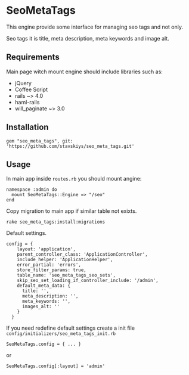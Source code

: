 # SeoMetaTags

  This engine provide some interface for managing seo tags and not only.

  Seo tags it is title, meta description, meta keywords and image alt.

## Requirements

  Main page witch mount engine should include libraries such as:

  * jQuery
  * Coffee Script
  * rails ~> 4.0
  * haml-rails
  * will_paginate ~> 3.0

## Installation

```
gem "seo_meta_tags", git: 'https://github.com/stavskiys/seo_meta_tags.git'
```

## Usage

In main app inside `routes.rb` you should mount angine:
```
namespace :admin do
  mount SeoMetaTags::Engine => "/seo"
end
```

Copy migration to main app if similar table not exixts.
```
rake seo_meta_tags:install:migrations
```

Default settings.

```
config = {
    layout: 'application',
    parent_controller_class: 'ApplicationController',
    include_helper: 'ApplicationHelper',
    error_partial: 'errors',
    store_filter_params: true,
    table_name: 'seo_meta_tags_seo_sets',
    skip_seo_set_loading_if_controller_include: '/admin',
    default_meta_data: {
      title: '',
      meta_description: '',
      meta_keywords: '',
      images_alt: ''
    }
  }
```

If you need redefine default settings create a init file `config/initializers/seo_meta_tags_init.rb`

```
SeoMetaTags.config = { ... }
```
or
```
SeoMetaTags.config[:layout] = 'admin'
```







